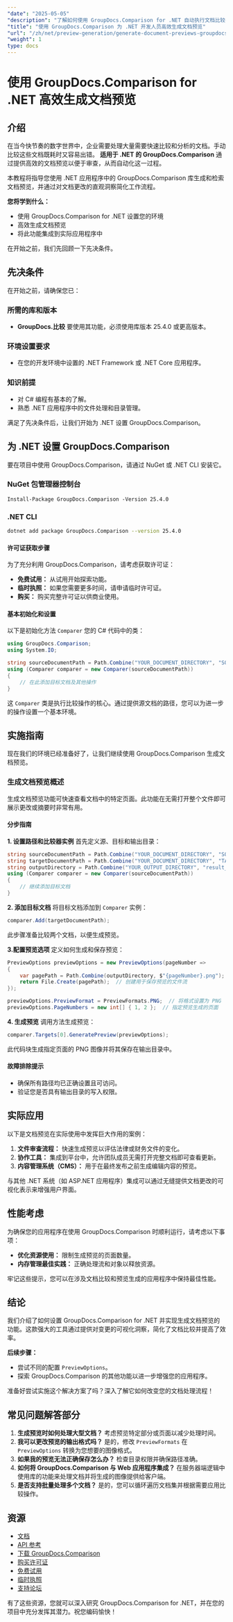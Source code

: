 ```yaml
---
"date": "2025-05-05"
"description": "了解如何使用 GroupDocs.Comparison for .NET 自动执行文档比较并生成预览。通过实际示例简化您的工作流程。"
"title": "使用 GroupDocs.Comparison 为 .NET 开发人员高效生成文档预览"
"url": "/zh/net/preview-generation/generate-document-previews-groupdocs-comparison-net/"
"weight": 1
type: docs
---
```

# 使用 GroupDocs.Comparison for .NET 高效生成文档预览

## 介绍

在当今快节奏的数字世界中，企业需要处理大量需要快速比较和分析的文档。手动比较这些文档既耗时又容易出错。 **适用于 .NET 的 GroupDocs.Comparison** 通过提供高效的文档预览以便于审查，从而自动化这一过程。

本教程将指导您使用 .NET 应用程序中的 GroupDocs.Comparison 库生成和检索文档预览，并通过对文档更改的直观洞察简化工作流程。

**您将学到什么：**
- 使用 GroupDocs.Comparison for .NET 设置您的环境
- 高效生成文档预览
- 将此功能集成到实际应用程序中

在开始之前，我们先回顾一下先决条件。

## 先决条件

在开始之前，请确保您已：

### 所需的库和版本
- **GroupDocs.比较** 要使用其功能，必须使用库版本 25.4.0 或更高版本。

### 环境设置要求
- 在您的开发环境中设置的 .NET Framework 或 .NET Core 应用程序。

### 知识前提
- 对 C# 编程有基本的了解。
- 熟悉 .NET 应用程序中的文件处理和目录管理。

满足了先决条件后，让我们开始为 .NET 设置 GroupDocs.Comparison。

## 为 .NET 设置 GroupDocs.Comparison

要在项目中使用 GroupDocs.Comparison，请通过 NuGet 或 .NET CLI 安装它。

### NuGet 包管理器控制台
```plaintext
Install-Package GroupDocs.Comparison -Version 25.4.0
```

### .NET CLI
```bash
dotnet add package GroupDocs.Comparison --version 25.4.0
```

#### 许可证获取步骤
为了充分利用 GroupDocs.Comparison，请考虑获取许可证：
- **免费试用：** 从试用开始探索功能。
- **临时执照：** 如果您需要更多时间，请申请临时许可证。
- **购买：** 购买完整许可证以供商业使用。

#### 基本初始化和设置
以下是初始化方法 `Comparer` 您的 C# 代码中的类：

```csharp
using GroupDocs.Comparison;
using System.IO;

string sourceDocumentPath = Path.Combine("YOUR_DOCUMENT_DIRECTORY", "SOURCE_WORD");
using (Comparer comparer = new Comparer(sourceDocumentPath))
{
    // 在此添加目标文档及其他操作
}
```
这 `Comparer` 类是执行比较操作的核心。通过提供源文档的路径，您可以为进一步的操作设置一个基本环境。

## 实施指南

现在我们的环境已经准备好了，让我们继续使用 GroupDocs.Comparison 生成文档预览。

### 生成文档预览概述
生成文档预览功能可快速查看文档中的特定页面。此功能在无需打开整个文件即可展示更改或摘要时非常有用。

#### 分步指南
**1. 设置路径和比较器实例**
首先定义源、目标和输出目录：

```csharp
string sourceDocumentPath = Path.Combine("YOUR_DOCUMENT_DIRECTORY", "SOURCE_WORD");
string targetDocumentPath = Path.Combine("YOUR_DOCUMENT_DIRECTORY", "TARGET_WORD");
string outputDirectory = Path.Combine("YOUR_OUTPUT_DIRECTORY", "result_");
using (Comparer comparer = new Comparer(sourceDocumentPath))
{
    // 继续添加目标文档
}
```

**2. 添加目标文档**
将目标文档添加到 `Comparer` 实例：

```csharp
comparer.Add(targetDocumentPath);
```
此步骤准备比较两个文档，以便生成预览。

**3.配置预览选项**
定义如何生成和保存预览：

```csharp
PreviewOptions previewOptions = new PreviewOptions(pageNumber =>
{
    var pagePath = Path.Combine(outputDirectory, $"{pageNumber}.png");
    return File.Create(pagePath);  // 创建用于保存预览的文件流
});

previewOptions.PreviewFormat = PreviewFormats.PNG;  // 将格式设置为 PNG
previewOptions.PageNumbers = new int[] { 1, 2 };  // 指定预览生成的页面
```

**4. 生成预览**
调用方法生成预览：

```csharp
comparer.Targets[0].GeneratePreview(previewOptions);
```
此代码块生成指定页面的 PNG 图像并将其保存在输出目录中。

#### 故障排除提示
- 确保所有路径均已正确设置且可访问。
- 验证您是否具有输出目录的写入权限。

## 实际应用

以下是文档预览在实际使用中发挥巨大作用的案例：
1. **文件审查流程：** 快速生成预览以评估法律或财务文件的变化。
2. **协作工具：** 集成到平台中，允许团队成员无需打开完整文档即可查看更新。
3. **内容管理系统（CMS）：** 用于在最终发布之前生成编辑内容的预览。

与其他 .NET 系统（如 ASP.NET 应用程序）集成可以通过无缝提供文档更改的可视化表示来增强用户界面。

## 性能考虑
为确保您的应用程序在使用 GroupDocs.Comparison 时顺利运行，请考虑以下事项：
- **优化资源使用：** 限制生成预览的页面数量。
- **内存管理最佳实践：** 正确处理流和对象以释放资源。

牢记这些提示，您可以在涉及文档比较和预览生成的应用程序中保持最佳性能。

## 结论

我们介绍了如何设置 GroupDocs.Comparison for .NET 并实现生成文档预览的功能。这款强大的工具通过提供对变更的可视化洞察，简化了文档比较并提高了效率。

**后续步骤：**
- 尝试不同的配置 `PreviewOptions`。
- 探索 GroupDocs.Comparison 的其他功能以进一步增强您的应用程序。

准备好尝试实施这个解决方案了吗？深入了解它如何改变您的文档处理流程！

## 常见问题解答部分
1. **生成预览时如何处理大型文档？** 
   考虑预览特定部分或页面以减少处理时间。
2. **我可以更改预览的输出格式吗？**
   是的，修改 `PreviewFormats` 在 `PreviewOptions` 转换为您想要的图像格式。
3. **如果我的预览无法正确保存怎么办？**
   检查目录权限并确保路径准确。
4. **如何将 GroupDocs.Comparison 与 Web 应用程序集成？**
   在服务器端逻辑中使用库的功能来处理文档并将生成的图像提供给客户端。
5. **是否支持批量处理多个文档？**
   是的，您可以循环遍历文档集并根据需要应用比较操作。

## 资源
- [文档](https://docs.groupdocs.com/comparison/net/)
- [API 参考](https://reference.groupdocs.com/comparison/net/)
- [下载 GroupDocs.Comparison](https://releases.groupdocs.com/comparison/net/)
- [购买许可证](https://purchase.groupdocs.com/buy)
- [免费试用](https://releases.groupdocs.com/comparison/net/)
- [临时执照](https://purchase.groupdocs.com/temporary-license/)
- [支持论坛](https://forum.groupdocs.com/c/comparison/)

有了这些资源，您就可以深入研究 GroupDocs.Comparison for .NET，并在您的项目中充分发挥其潜力。祝您编码愉快！
